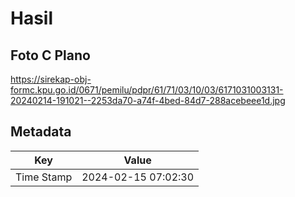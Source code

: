 # Hasil

## Foto C Plano

https://sirekap-obj-formc.kpu.go.id/0671/pemilu/pdpr/61/71/03/10/03/6171031003131-20240214-191021--2253da70-a74f-4bed-84d7-288acebeee1d.jpg


## Metadata

| Key        | Value               |
| ---------- | ------------------- |
| Time Stamp | 2024-02-15 07:02:30 |



